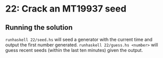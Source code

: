 # 22: Crack an MT19937 seed

## Running the solution

`runhaskell 22/seed.hs` will seed a generator with the current time and output the first number generated. `runhaskell 22/guess.hs <number>` will guess recent seeds (within the last ten minutes) given the output.
